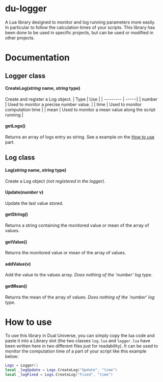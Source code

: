 <!-- Introduction -->
# du-logger
A Lua library designed to monitor and log running parameters more easily. In particular to follow the calculation times of your scripts. This library has been done to be used in specific projects, but can be used or modified in other projects.

<!--List of methods and explanation -->
# Documentation
## Logger class
#### CreateLog(*string* name, *string* type)
Create and register a Log object.
| Type      | Use |
| --------- | -----:|
| number  | Used to monitor a precise number value. |
| time    | Used to monitor computation time |
| mean    | Used to monitor a mean value along the script running |

#### getLogs()
Returns an array of logs entry as string. See a example on the [How to use](#how-to-use) part.

## Log class
#### Log(*string* name, *string* type)
Create a Log object *(not registered in the logger)*.

#### Update(*number* v)
Update the last value stored.

#### getString()
Returns a string containing the monitored value or mean of the array of values.

#### getValue()
Returns the monitored value or mean of the array of values.

#### addValue(v)
Add the value to the values array. *Does nothing of the 'number' log type*.

#### getMean()
Returns the mean of the array of values. *Does nothing of the 'number' log type*.



<!-- How to use -->
# How to use
To use this library in Dual Universe, you can simply copy the lua code and paste it into a Library slot (the two classes `log.lua` and `logger.lua` have been written here in two different files just for readability). It can be used to monitor the computation time of a part of your script like this example below:
```lua
Logs = Logger()
local _logUpdate = Logs.CreateLog("Update", "time")
local _logFixed = Logs.CreateLog("Fixed", "time")

```
